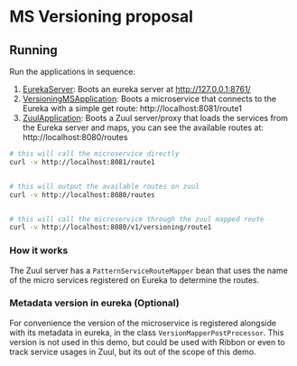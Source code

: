 # MS Versioning proposal

## Running

Run the applications in sequence:

1. [EurekaServer](src/main/java/ms/versioning/test/versioning/eureka/EurekaServer.java): Boots an eureka server at http://127.0.0.1:8761/ 
2. [VersioningMSApplication](src/main/java/ms/versioning/test/versioning/ms/VersioningMSApplication.java): Boots a microservice that connects to the Eureka with a simple get route: http://localhost:8081/route1 
3. [ZuulApplication](src/main/java/ms/versioning/test/versioning/zuul/ZuulApplication.java): Boots a Zuul server/proxy that loads the services from the Eureka server and maps, you can see the available routes at: http://localhost:8080/routes

```bash
# this will call the microservice directly
curl -v http://localhost:8081/route1


# this will output the available routes on zuul  
curl -v http://localhost:8080/routes 


# this will call the microservice through the zuul mapped route
curl -v http://localhost:8080/v1/versioning/route1

```


### How it works

The Zuul server has a `PatternServiceRouteMapper` bean that uses the name of the micro services registered on Eureka to determine the routes.


### Metadata version in eureka (Optional)

For convenience the version of the microservice is registered alongside with its metadata in eureka, in the class `VersionMapperPostProcessor`.
This version is not used in this demo, but could be used with Ribbon or even to track service usages in Zuul, but its out of the scope of this demo.
